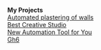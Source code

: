 **My Projects**    
[Automated plastering of walls](http://Razocharovaniye.github.io/Github_3/src/)  
[Best Creative Studio](http://Razocharovaniye.github.io/Github_4/src/)  
[New Automation Tool for You](http://Razocharovaniye.github.io/Github_5/src/)   
[Gh6](http://Razocharovaniye.github.io/Gh_6/src/)   


